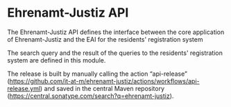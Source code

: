 # Ehrenamt-Justiz API

The Ehrenamt-Justiz API defines the interface between the core application of Ehrenamt-Justiz and the EAI for the residents' registration system

The search query and the result of the queries to the residents' registration system are defined in this module.

The release is built by manually calling the action “api-release” (https://github.com/it-at-m/ehrenamt-justiz/actions/workflows/api-release.yml) and saved in the central Maven repository (https://central.sonatype.com/search?q=ehrenamt-justiz).

